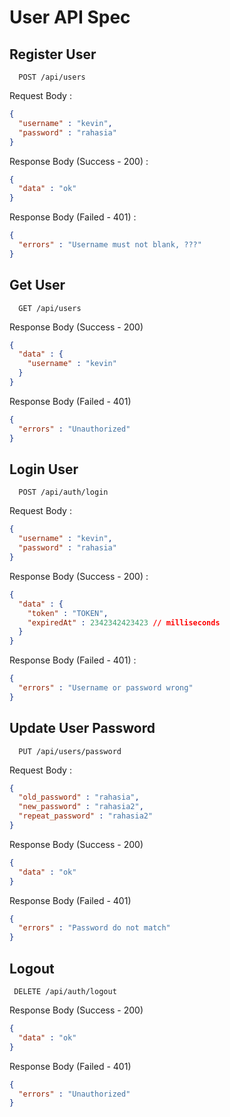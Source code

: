 # User API Spec

## Register User

```http
  POST /api/users
```
Request Body :
```json
{
  "username" : "kevin",
  "password" : "rahasia"
}
```

Response Body (Success - 200) :

```json
{
  "data" : "ok"
}
```

Response Body (Failed - 401) :

```json
{
  "errors" : "Username must not blank, ???"
}
```

## Get User
```http
  GET /api/users
```

Response Body (Success - 200)
```json
{
  "data" : {
    "username" : "kevin"
  }
}
```

Response Body (Failed - 401)
```json
{
  "errors" : "Unauthorized"
}
```

## Login User

```http
  POST /api/auth/login
```

Request Body :

```json
{
  "username" : "kevin",
  "password" : "rahasia" 
}
```

Response Body (Success - 200) :

```json
{
  "data" : {
    "token" : "TOKEN",
    "expiredAt" : 2342342423423 // milliseconds
  }
}
```

Response Body (Failed - 401) :

```json
{
  "errors" : "Username or password wrong"
}
```

## Update User Password
```http
  PUT /api/users/password
```

Request Body :
```json
{
  "old_password" : "rahasia",
  "new_password" : "rahasia2",
  "repeat_password" : "rahasia2"
}
```

Response Body (Success - 200)
```json
{
  "data" : "ok"
}
```

Response Body (Failed - 401)
```json
{
  "errors" : "Password do not match"
}
```

## Logout

```http
 DELETE /api/auth/logout
```

Response Body (Success - 200)
```json
{
  "data" : "ok"
}
```

Response Body (Failed - 401)
```json
{
  "errors" : "Unauthorized"
}
```